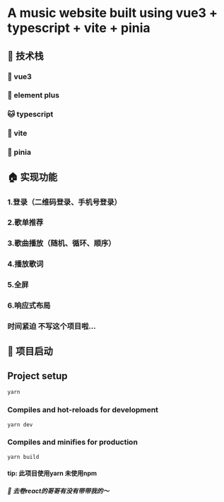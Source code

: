 # A music website built using vue3 + typescript + vite + pinia
  
## 🚗   技术栈
  ###  🐰 vue3 
  ###  🐻 element plus
  ###  🐱 typescript
  ###  🐶 vite
  ###  🐔 pinia
  
  
  
  
## 🏠   实现功能
  ### 1.登录（二维码登录、手机号登录）
  ### 2.歌单推荐
  ### 3.歌曲播放（随机、循环、顺序）
  ### 4.播放歌词
  ### 5.全屏
  ### 6.响应式布局
  ### 时间紧迫 不写这个项目啦...
 
 
 
## 🍺   项目启动
  
## Project setup

```
yarn
```

### Compiles and hot-reloads for development

```
yarn dev
```

### Compiles and minifies for production

```
yarn build
```

#### tip: 此项目使用yarn 未使用npm



##### 🚀  去卷react的哥哥有没有带带我的～ 
